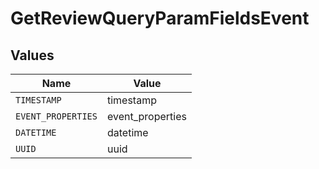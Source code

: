 # GetReviewQueryParamFieldsEvent


## Values

| Name               | Value              |
| ------------------ | ------------------ |
| `TIMESTAMP`        | timestamp          |
| `EVENT_PROPERTIES` | event_properties   |
| `DATETIME`         | datetime           |
| `UUID`             | uuid               |